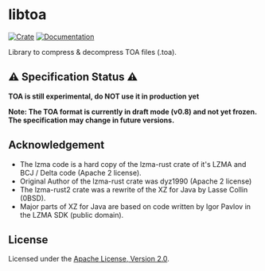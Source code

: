 # libtoa

[![Crate](https://img.shields.io/crates/v/libtoa.svg)](https://crates.io/crates/libtoa)
[![Documentation](https://docs.rs/libtoa/badge.svg)](https://docs.rs/libtoa)

Library to compress & decompress TOA files (.toa).

## ⚠ Specification Status ⚠

**TOA is still experimental, do NOT use it in production yet**

**Note: The TOA format is currently in draft mode (v0.8) and not yet frozen. The specification may change in future
versions.**

## Acknowledgement

- The lzma code is a hard copy of the lzma-rust crate of it's LZMA and BCJ / Delta code (Apache 2 license).
- Original Author of the lzma-rust crate was dyz1990 (Apache 2 license)
- The lzma-rust2 crate was a rewrite of the XZ for Java by Lasse Collin (0BSD).
- Major parts of XZ for Java are based on code written by Igor Pavlov in the LZMA SDK (public domain).

## License

Licensed under the [Apache License, Version 2.0](https://www.apache.org/licenses/LICENSE-2.0).
